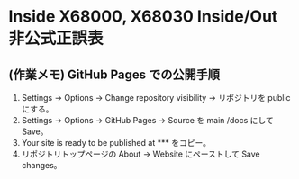 # Inside X68000, X68030 Inside/Out 非公式正誤表


## (作業メモ) GitHub Pages での公開手順

1. Settings -> Options -> Change repository visibility -> リポジトリを public にする。
2. Settings -> Options -> GitHub Pages -> Source を main /docs にして Save。
3. Your site is ready to be published at *** をコピー。
4. リポジトリトップページの About -> Website にペーストして Save changes。

